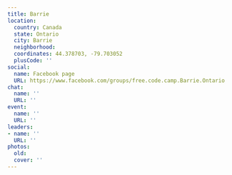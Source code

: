 ```yaml
---
title: Barrie
location:
  country: Canada
  state: Ontario
  city: Barrie
  neighborhood: 
  coordinates: 44.378703, -79.703052
  plusCode: ''
social:
  name: Facebook page
  URL: https://www.facebook.com/groups/free.code.camp.Barrie.Ontario
chat:
  name: ''
  URL: ''
event:
  name: ''
  URL: ''
leaders:
- name: ''
  URL: ''
photos:
  old: 
  cover: ''
---
```

